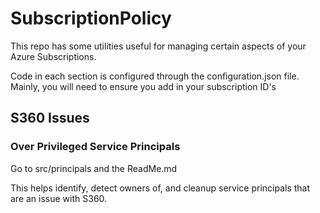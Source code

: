 # SubscriptionPolicy

This repo has some utilities useful for managing certain aspects of your Azure Subscriptions. 

Code in each section is configured through the configuration.json file. Mainly, you will need to ensure you add in your subscription ID's 

## S360 Issues

### Over Privileged Service Principals
Go to src/principals and the ReadMe.md

This helps identify, detect owners of, and cleanup service principals that are an issue with S360. 
